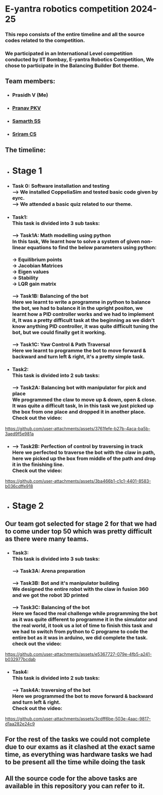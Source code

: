 # E-yantra robotics competition 2024-25
### This repo consists of the entire timeline and all the source codes related to the competition.
### We participated in an International Level competition conducted by IIT Bombay, E-yantra Robotics Competition, We chose to participate in the **Balancing Builder Bot** theme. 
## Team members:
* ### Prasidh V (Me) 
* ### [Pranav PKV](https://github.com/pranav-co)
* ### [Samarth SS](https://github.com/samarthsugur)
* ### [Sriram CS](https://github.com/sriramcs24)
## The timeline:
* # Stage 1
* ### Task 0: Software installation and testing   <br>  --> We installed CoppeliaSim and tested basic code given by eyrc. <br> --> We attended a basic quiz related to our theme.
* ### Task1: <br> This task is divided into 3 sub tasks: <br>   <br> --> Task1A: Math modelling using python  <br>  In this task, We learnt how to solve a system of given non-linear equations to find the below parameters using python: <br> <br> -> Equilibrium points <br>  -> Jacobian Matrices <br> -> Eigen values <br> -> Stability <br> -> LQR gain matrix <br>    <br>  --> Task1B: Balancing of the bot <br>  Here we learnt to write a programme in python to balance the bot, we had to balance it in the upright positon, we learnt how a PID controller works and we had to implement it, It was a pretty difficult task at the beginning as we didn't know anything PID controller, it was quite difficult tuning the bot, but we could finally get it working. <br>  <br>  --> Task1C: Yaw Control & Path Traversal  <br> Here we learnt to programme the bot to move forward & backward and turn left & right, it's a pretty simple task.
* ### Task2: <br> This task is divided into 2 sub tasks:  <br>   <br>  --> Task2A: Balancing bot with manipulator for pick and place <br>  We programmed the claw to move up & down, open & close. It was quite a difficult task, In in this task we just picked up the box from one place and dropped it in another place. <br> Check out the video: 
 https://github.com/user-attachments/assets/3761fefe-b27b-4aca-ba5b-3aed9f5e981a

  * ### --> Task2B: Perfection of control by traversing in track <br>  Here we perfected to traverse the bot with the claw in path, here we picked up the box from middle of the path and drop it in the finishing line. <br> Check out the video:  <br> 

https://github.com/user-attachments/assets/3ba466b1-c1c1-4401-8583-b036cdffe918


* # Stage 2 
## Our team got selected for stage 2 for that we had to come under top 50 which was pretty difficult as there were many teams.
* ### Task3: <br> This task is divided into 3 sub tasks: <br>  <br> --> Task3A: Arena preparation <br>  <br> --> Task3B: Bot and it's manipulator building <br> We designed the entire robot with the claw in fusion 360 and we got the robot 3D printed <br>  <br>  --> Task3C: Balancing of the bot <br>  Here we faced the real challenge while programming the bot as it was quite different to programme it in the simulator and the real world, it took us a lot of time to finish this task and we had to switch from python to C programe to code the entire bot as it was in arduino, we did complete the task. <br> check out the video: <br> 

https://github.com/user-attachments/assets/e5367727-079e-4fb5-a241-b032977bcdab


* ### Task4: <br> This task is divided into 2 sub tasks: <br>  <br> --> Task4A: traversing of the bot <br> Here we programmed the bot to move forward & backward and turn left & right. <br> Check out the video: <br> 

https://github.com/user-attachments/assets/3cdff6be-503e-4aac-9817-d1aa282e24c9


## For the rest of the tasks we could not complete due to our exams as it clashed at the exact same time, as everything was hardware tasks we had to be present all the time while doing the task 
## All the source code for the above tasks are available in this repository you can refer to it. 




 
